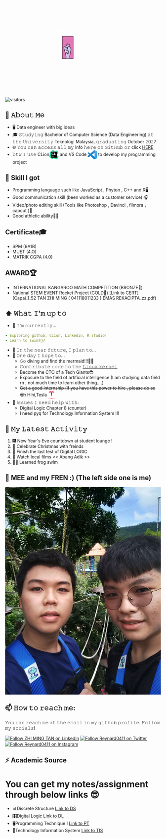 [<img src="zhimingIntro.gif" alt="👋 Hi there! I'm (Zhiming Tan)|https://zhiming.tan)" title="👋 Hi there! I'm (Zhiming Tan)|https://zhiming.tan)"/>](https://zhiming.tan/)

![visitors](https://vbr.wocr.tk/badge?page_id=ZHIMING04.ZHIMING04&color=00cf00)
<!--
**ZHIMING04/ZHIMNG04** is a ✨ _special_ ✨ repository because its `README.md` (this file) appears on your GitHub profile.

Here are some ideas to get you started:

- 🔭 I’m currently working on ...
- 🌱 I’m currently learning ...
- 👯 I’m looking to collaborate on ...
- 🤔 I’m looking for help with ...
- 💬 Ask me about ...
- 📫 How to reach me: ...
- 😄 Pronouns: ...
- ⚡ Fun fact: ...
-->
<!--
<table>
	<tr>
	</tr>
	<tr>
		<th>
			<h2><code>𝚂𝚙𝚎𝚌𝚒𝚊𝚕</code>: 𝙸'𝚖 𝚙𝚊𝚛𝚝𝚒𝚌𝚒𝚙𝚊𝚝𝚒𝚗𝚐 𝚒𝚗 𝙷𝚊𝚌𝚔𝚝𝚘𝚋𝚎𝚛𝚏𝚎𝚜𝚝!</h2>
			𝙰𝚗𝚢𝚘𝚗𝚎 𝚠𝚑𝚘 𝚠𝚊𝚗𝚝𝚜 𝚝𝚘 𝚒𝚜 𝚠𝚎𝚕𝚌𝚘𝚖𝚎 𝚝𝚘 𝚙𝚊𝚛𝚝𝚒𝚌𝚒𝚙𝚊𝚝𝚎! 𝙹𝚞𝚜𝚝 𝚜𝚒𝚐𝚗 𝚞𝚙 𝚊𝚝 <a href="https://hacktoberfest.digitalocean.com/">𝚑𝚝𝚝𝚙𝚜://𝚑𝚊𝚌𝚔𝚝𝚘𝚋𝚎𝚛𝚏𝚎𝚜𝚝.𝚍𝚒𝚐𝚒𝚝𝚊𝚕𝚘𝚌𝚎𝚊𝚗.𝚌𝚘𝚖/</a>.
				<br>𝙱𝚊𝚜𝚒𝚌𝚊𝚕𝚕𝚢, 𝚖𝚊𝚔𝚎 𝟺 𝙿𝚁𝚜 𝚝𝚘 𝙶𝚒𝚝𝙷𝚞𝚋 𝚛𝚎𝚙𝚘𝚜 𝚊𝚗𝚍 𝚐𝚎𝚝 𝚝𝚑𝚎𝚖 𝚖𝚎𝚛𝚐𝚎𝚍 𝚘𝚛 𝚝𝚊𝚐𝚐𝚎𝚍 <code>hacktoberfest-accepted</code> 𝚠𝚒𝚕𝚕 𝚐𝚎𝚝 𝚌𝚘𝚘𝚕&nbsp𝚜𝚠𝚊𝚐!
		</th>
	</tr>
	<tr>
		<td>
				<b>𝙻𝚒𝚜𝚝 𝚘𝚏 𝚖𝚢 𝚛𝚎𝚙𝚘𝚜 𝚙𝚊𝚛𝚝𝚒𝚌𝚒𝚙𝚊𝚝𝚒𝚗𝚐 𝚒𝚗 𝚝𝚑𝚒𝚜 𝚊𝚠𝚎𝚜𝚘𝚖𝚎 𝚎𝚟𝚎𝚗𝚝:<b>
				<ul>
					<li><a href="https://github.com/Raymo111/emoji">𝚁𝚊𝚢𝚖𝚘𝟷𝟷𝟷/𝚎𝚖𝚘𝚓𝚒</a></li>
					<li><a href="https://github.com/Raymo111/drracket-customization">𝚁𝚊𝚢𝚖𝚘𝟷𝟷𝟷/𝚍𝚛𝚛𝚊𝚌𝚔𝚎𝚝-𝚌𝚞𝚜𝚝𝚘𝚖𝚒𝚣𝚊𝚝𝚒𝚘𝚗</a></li>
					<li><a href="https://github.com/Raymo111/i3lock-color">𝚁𝚊𝚢𝚖𝚘𝟷𝟷𝟷/𝚒𝟹𝚕𝚘𝚌𝚔-𝚌𝚘𝚕𝚘𝚛</a></li>
				</ul>
		</td>
	</tr>
</table>
-->
## :book: 𝙰𝚋𝚘𝚞𝚝 𝙼𝚎
- 🖥 Data engineer with big ideas
- 🎓 𝚂𝚝𝚞𝚍𝚢𝚒𝚗𝚐 Bachelor of Computer Science (Data Engineering) 𝚊𝚝 𝚝𝚑𝚎 𝚄𝚗𝚒𝚟𝚎𝚛𝚜𝚒𝚝𝚢 Teknologi Malaysia, 𝚐𝚛𝚊𝚍𝚞𝚊𝚝𝚒𝚗𝚐 October 𝟸0𝟸7
- 🌐 𝚈𝚘𝚞 𝚌𝚊𝚗 𝚊𝚌𝚌𝚎𝚜𝚜 𝚊𝚕𝚕 𝚖𝚢 info 𝚑𝚎𝚛𝚎 𝚘𝚗 𝙶𝚒𝚝𝙷𝚞𝚋 𝚘𝚛 click [HERE](https://zhiming04.github.io/zhiming-04.github.io/)
- 𝚋𝚝𝚠 𝙸 𝚞𝚜𝚎 CLion[<img src="socials/clion-icon-512x512-tvyolucv.png" height="30em" align="center" alt="CLion Logo" title="CLion Logo"/>](https://www.jetbrains.com/clion) and VS Code [<img src="socials/Visual_Studio_Code_1.35_icon.svg.png" height="30em" align="center" alt="VS Code Logo" title="VS Code Logo"/>](https://vscode.dev/)
to develop my programming project

## 🧠 Skill I got
- Programming language such like JavaScript , Phyton , C++ and R🖥️
- Good communication skill (been worked as a customer service) 🎧
- Video/photo editing skill (Tools like Photoshop , Davinci , filmora ，capcut )🎥
- Good athletic ability🤸‍♂️

## Certificate🎓
- SPM (9A1B)
- MUET (4.O)
- MATRIK CGPA (4.0)

## AWARD🏆
- INTERNATIONAL KANGAROO MATH COMPETITION (BRONZE🥉)
- National STEM EVENT Rocket Project (GOLD🥇) [Link to CERT](Capai_1_52 TAN ZHI MING  ( 041118011233 )  EMAS  REKACIPTA_zz.pdf)

## ⬆ 𝚆𝚑𝚊𝚝 𝙸'𝚖 𝚞𝚙 𝚝𝚘
- 🔨 𝙸'𝚖 𝚌𝚞𝚛𝚛𝚎𝚗𝚝𝚕𝚢...
```yaml
- Exploring github, CLion, Linkedin, R studio!
- Learn to swim!🏊‍♂️
```
<!-- - 🔨 𝙸’𝚖 𝚌𝚞𝚛𝚛𝚎𝚗𝚝𝚕𝚢 𝚠𝚘𝚛𝚔𝚒𝚗𝚐 𝚘𝚗 𝚊 𝚗𝚎𝚠 [**𝚒𝟹𝚕𝚘𝚌𝚔-𝚌𝚘𝚕𝚘𝚛**](https://github.com/Raymo111/i3lock-color) 𝚛𝚎𝚕𝚎𝚊𝚜𝚎 -->
- 🎯 𝙸𝚗 𝚝𝚑𝚎 𝚗𝚎𝚊𝚛 𝚏𝚞𝚝𝚞𝚛𝚎, 𝙸 𝚙𝚕𝚊𝚗 𝚝𝚘...
- 🤞 𝙾𝚗𝚎 𝚍𝚊𝚢 𝙸 𝚑𝚘𝚙𝚎 𝚝𝚘...
	- 𝙶𝚘 diving and find the mermaid!!!🧜‍♀️
	- 𝙲𝚘𝚗𝚝𝚛𝚒𝚋𝚞𝚝𝚎 𝚌𝚘𝚍𝚎 𝚝𝚘 𝚝𝚑𝚎 [𝙻𝚒𝚗𝚞𝚡 𝚔𝚎𝚛𝚗𝚎𝚕](https://github.com/torvalds/linux)
	- Become the CTO of a Tech Giants😎
	- Exposure to the field of artificial intelligence (I am studying data field rn , not much time to learn other thing....)
	- ~~Get a good internship (if you have this power to hire , please do so😛)~~ Hihi,Tesla[<img src="socials/Tesla_logo.png" height="30em" align="center" alt="Tesla" title="Tesla"/>](https://www.tesla.com/en_my) 
- 🤔 I𝚜𝚜𝚞𝚎𝚜 𝙸 𝚗𝚎𝚎𝚍 𝚑𝚎𝚕𝚙 𝚠𝚒𝚝𝚑:
	- Digital Logic Chapter 8 (counter)
 	- I need pyq for Technology Information System !!!

## 🔔 𝙼𝚢 𝙻𝚊𝚝𝚎𝚜𝚝 𝙰𝚌𝚝𝚒𝚟𝚒𝚝𝚢
<!--START_SECTION:activity-->
1. 🎆 New Year's Eve countdown at student lounge !
2. 🎅 Celebrate Christmas with freinds
3. 🥸 Finish the last test of Digital LOGIC
4. 👸 Watch local films << Abang Adik >>
5. 🏊‍♂️ Learned frog swim
<!--END_SECTION:activity-->

<!--
## 🔔 𝙼𝚢 𝙻𝚊𝚝𝚎𝚜𝚝 𝚃𝚠𝚎𝚎𝚝
<a href="https://twitter.com/Raym0111" target="_blank">
	<img src="https://github.com/Raymo111/Raymo111/raw/master/tweet.png" width="70%" align="center" alt="Click to view on Twitter" title="My latest tweet, as an image"/>
</a>
-->

## 🔔 MEE and my FREN :) (The left side one is me)
<img src="photo_2023-12-28_20-58-21.jpg" align="center" alt="Trip at PENANG" title="At Escape Park!"/>

## 📫 𝙷𝚘𝚠 𝚝𝚘 𝚛𝚎𝚊𝚌𝚑 𝚖𝚎:
𝚈𝚘𝚞 𝚌𝚊𝚗 𝚛𝚎𝚊𝚌𝚑 𝚖𝚎 𝚊𝚝 𝚝𝚑𝚎 𝚎𝚖𝚊𝚒𝚕 𝚒𝚗 𝚖𝚢 𝚐𝚒𝚝𝚑𝚞𝚋 𝚙𝚛𝚘𝚏𝚒𝚕𝚎. 𝙵𝚘𝚕𝚕𝚘𝚠 𝚖𝚢 𝚜𝚘𝚌𝚒𝚊𝚕𝚜!

[<img src="https://raw.githubusercontent.com/Raymo111/Raymo111/master/socials/linkedin.png" height="40em" align="center" alt="Follow ZHI MING TAN on LinkedIn" title="Follow ZHI MING TAN on LinkedIn"/>](https://www.linkedin.com/in/zhi-ming-tan-0aa047299/)
[<img src="https://raw.githubusercontent.com/Raymo111/Raymo111/master/socials/twitter.svg" height="40em" align="center" alt="Follow Reynard0411 on Twitter" title="Follow Reynard0411 on Twitter"/>](https://twitter.com/Reynard0411)
[<img src="https://raw.githubusercontent.com/Raymo111/Raymo111/master/socials/instagram.svg" height="40em" align="center" alt="Follow Reynard0411 on Instagram" title="Follow Reynard0411 on Instagram"/>](https://www.instagram.com/reynard0411?igshid=YTQwZjQ0NmI0OA==)

## ⚡ Academic Source
# You can get my notes/assignment through below links 😎
- 📊Discrete Structure               [Link to DS ](academic/DS)
- 🎛️Digital Logic                    [Link to DL](academic/DL)
- 🖥️Programming Technique I          [Link to PT](academic/PT)
- 🔏Technology Information System    [Link to TIS](academic/TIS)
<!--
-->
